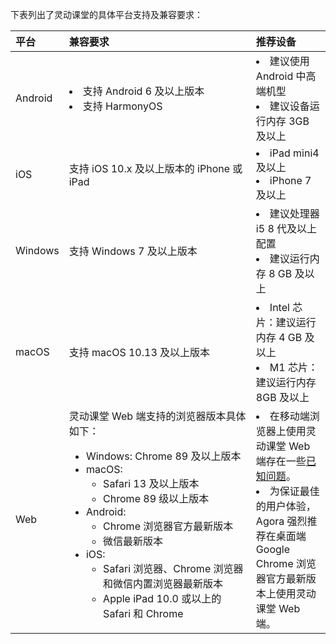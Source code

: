 下表列出了灵动课堂的具体平台支持及兼容要求：

| 平台    | <span style="white-space:nowrap;">兼容要求&emsp;&emsp;&emsp;&emsp;&emsp;&emsp;&emsp;&emsp;&emsp;&emsp;&emsp;&emsp;&emsp;</span>                                                                                                                                                                                                                                                                           | 推荐设备                                                                                                                                                                                                                                                     |
| :------ | :-------------------------------------------------------------------------------------------------------------------------------------------------------------------------------------------------------------------------------------------------------------------------------------------------------------------------------------------------------------------------------------------------------- | :----------------------------------------------------------------------------------------------------------------------------------------------------------------------------------------------------------------------------------------------------------- |
| Android | <li>支持 Android 6 及以上版本</li><li>支持 HarmonyOS</li>                                                                                                                                                                                                                                                                                                                                                 | <li>建议使用 Android 中高端机型</li><li>建议设备运行内存 3GB 及以上</li>                                                                                                                                                                                     |
| iOS     | 支持 iOS 10.x 及以上版本的 iPhone 或 iPad                                                                                                                                                                                                                                                                                                                                                                 | <li>iPad mini4 及以上</li><li>iPhone 7 及以上</li>                                                                                                                                                                                                           |
| Windows | 支持 Windows 7 及以上版本                                                                                                                                                                                                                                                                                                                                                                                 | <li>建议处理器 i5 8 代及以上配置</li><li>建议运行内存 8 GB 及以上</li>                                                                                                                                                                                       |
| macOS   | 支持 macOS 10.13 及以上版本                                                                                                                                                                                                                                                                                                                                                                               | <li>Intel 芯片：建议运行内存 4 GB 及以上</li><li>M1 芯片：建议运行内存 8GB 及以上</li>                                                                                                                                                                       |
| Web     | 灵动课堂 Web 端支持的浏览器版本具体如下：<ul><li>Windows: Chrome 89 及以上版本</li><li>macOS: <ul><li>Safari 13 及以上版本</li><li>Chrome 89 级以上版本</li></ul></li><li>Android: <ul><li>Chrome 浏览器官方最新版本</li><li>微信最新版本</li></ul></li></div><li>iOS: <ul><li>Safari 浏览器、Chrome 浏览器和微信内置浏览器最新版本</li><li>Apple iPad 10.0 或以上的 Safari 和 Chrome</li></ul></li></ul> | <li>在移动端浏览器上使用灵动课堂 Web 端存在一些<a href="/cn/Video/web_sdk_known_issues?platform=Web#mobile" target="_blank">已知问题</a>。</li><li>为保证最佳的用户体验，Agora 强烈推荐在桌面端 Google Chrome 浏览器官方最新版本上使用灵动课堂 Web 端。</li> |
